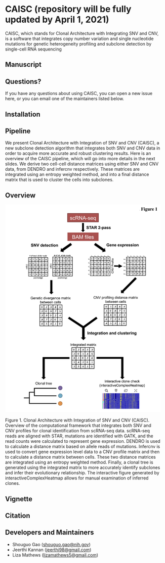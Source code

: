 # CAISC (repository will be fully updated by April 1, 2021)
CAISC, which stands for Clonal Architecture with Integrating SNV and CNV, is a software that integrates copy number variation and single nucleotide mutations for genetic heterogeneity profiling and subclone detection by single-cell RNA sequencing 
## Manuscript
## Questions?
If you have any questions about using CAISC, you can open a new issue here, or you can email one of the maintainers listed below. 
## Installation
## Pipeline
We present Clonal Architecture with Integration of SNV and CNV (CAISC), a new subclone detection algorithm that integrates both SNV and CNV data in order to acquire more accurate and robust clustering results. Here is an overview of the CAISC pipeline, which will go into more details in the next slides. We derive two cell-cell distance matrices using either SNV and CNV data, from DENDRO and infercnv respectively. These matrices are integrated using an entropy weighted method, and into a final distance matrix that is used to cluster the cells into subclones.
## Overview
<p align="center">
  <img src='https://raw.githubusercontent.com/lizamathews/CAISC/master/figure1.jpg'>
</p>
Figure 1. Clonal Architecture with Integration of SNV and CNV (CAISC). Overview of the computational framework that integrates both SNV and CNV profiles for clonal identification from scRNA-seq data. scRNA-seq reads are aligned with STAR, mutations are identified with GATK, and the read counts were calculated to represent gene expression. DENDRO is used to calculate a distance matrix based on allele reads of mutations. Infercnv is used to convert gene expression level data to a CNV profile matrix and then to calculate a distance matrix between cells. These two distance matrices are integrated using an entropy weighted method. Finally, a clonal tree is generated using the integrated matrix to more accurately identify subclones and infer their evolutionary relationship. The interactive figure generated by interactiveComplexHeatmap allows for manual examination of inferred clones.

## Vignette
## Citation
## Developers and Maintainers
* Shouguo Gao (shouguo.gao@nih.gov)
* Jeerthi Kannan (jeerthi98@gmail.com)
* Liza Mathews (lizamathews5@gmail.com)
